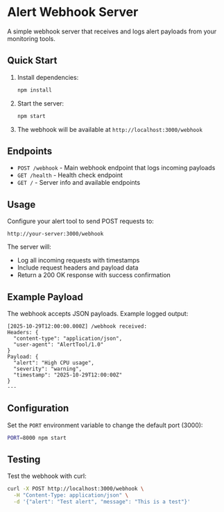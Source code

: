 # Alert Webhook Server

A simple webhook server that receives and logs alert payloads from your monitoring tools.

## Quick Start

1. Install dependencies:
   ```bash
   npm install
   ```

2. Start the server:
   ```bash
   npm start
   ```

3. The webhook will be available at `http://localhost:3000/webhook`

## Endpoints

- `POST /webhook` - Main webhook endpoint that logs incoming payloads
- `GET /health` - Health check endpoint
- `GET /` - Server info and available endpoints

## Usage

Configure your alert tool to send POST requests to:
```
http://your-server:3000/webhook
```

The server will:
- Log all incoming requests with timestamps
- Include request headers and payload data
- Return a 200 OK response with success confirmation

## Example Payload

The webhook accepts JSON payloads. Example logged output:

```
[2025-10-29T12:00:00.000Z] /webhook received:
Headers: {
  "content-type": "application/json",
  "user-agent": "AlertTool/1.0"
}
Payload: {
  "alert": "High CPU usage",
  "severity": "warning",
  "timestamp": "2025-10-29T12:00:00Z"
}
---
```

## Configuration

Set the `PORT` environment variable to change the default port (3000):
```bash
PORT=8000 npm start
```

## Testing

Test the webhook with curl:
```bash
curl -X POST http://localhost:3000/webhook \
  -H "Content-Type: application/json" \
  -d '{"alert": "Test alert", "message": "This is a test"}'
```
